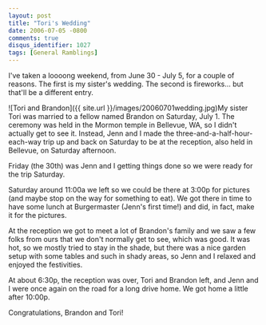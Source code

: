 ```yaml
---
layout: post
title: "Tori's Wedding"
date: 2006-07-05 -0800
comments: true
disqus_identifier: 1027
tags: [General Ramblings]
---
```

I've taken a loooong weekend, from June 30 - July 5, for a couple of
reasons. The first is my sister's wedding. The second is fireworks...
but that'll be a different entry.

 ![Tori and
Brandon]({{ site.url }}/images/20060701wedding.jpg)My
sister Tori was married to a fellow named Brandon on Saturday, July 1.
The ceremony was held in the Mormon temple in Bellevue, WA, so I didn't
actually get to see it. Instead, Jenn and I made the
three-and-a-half-hour-each-way trip up and back on Saturday to be at the
reception, also held in Bellevue, on Saturday afternoon.

 Friday (the 30th) was Jenn and I getting things done so we were ready
for the trip Saturday.

 Saturday around 11:00a we left so we could be there at 3:00p for
pictures (and maybe stop on the way for something to eat). We got there
in time to have some lunch at Burgermaster (Jenn's first time!) and did,
in fact, make it for the pictures.

 At the reception we got to meet a lot of Brandon's family and we saw a
few folks from ours that we don't normally get to see, which was good.
It was hot, so we mostly tried to stay in the shade, but there was a
nice garden setup with some tables and such in shady areas, so Jenn and
I relaxed and enjoyed the festivities.

 At about 6:30p, the reception was over, Tori and Brandon left, and Jenn
and I were once again on the road for a long drive home. We got home a
little after 10:00p.

 Congratulations, Brandon and Tori!
